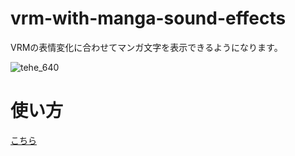 # vrm-with-manga-sound-effects
VRMの表情変化に合わせてマンガ文字を表示できるようになります。

![tehe_640](https://github.com/machidyo/vrm-with-manga-sound-effects/assets/1772636/0c24e589-8c5a-4f08-9d35-15b10d51facf)

# 使い方
[こちら](https://qiita.com/matchyy/items/2142867e1c5620faeb7c)
